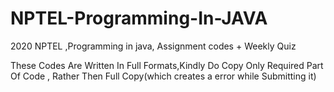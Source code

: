 # NPTEL-Programming-In-JAVA
2020 NPTEL ,Programming in java, Assignment codes + Weekly Quiz



These Codes Are Written In Full Formats,Kindly Do Copy Only Required Part Of Code , 
Rather Then Full Copy(which creates a error while Submitting it)
